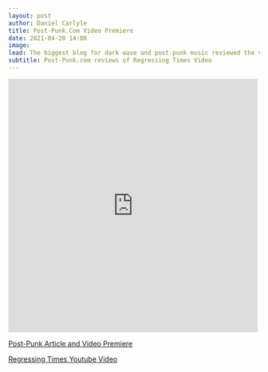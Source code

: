 ```yaml
---
layout: post
author: Daniel Carlyle
title: Post-Punk.Com Video Premiere
date: 2021-04-20 14:00
image: 
lead: The biggest blog for dark wave and post-punk music reviewed the video and premiered it today
subtitle: Post-Punk.com reviews of Regressing Times Video
---
```


<iframe src="https://www.facebook.com/plugins/post.php?href=https%3A%2F%2Fwww.facebook.com%2Fpostpunkmagazine%2Fposts%2F4296606953691314&width=500&show_text=true&height=507&appId" width="500" height="507" style="border:none;overflow:hidden" scrolling="no" frameborder="0" allowfullscreen="true" allow="autoplay; clipboard-write; encrypted-media; picture-in-picture; web-share"></iframe>

<a href="https://post-punk.com/toronto-based-darkwave-outfit-still-waves-address-ego-and-vanity-in-regressing-times" target="_blank">Post-Punk Article and Video Premiere</a>


[Regressing Times Youtube Video](https://www.youtube.com/watch?v=bEXw6-vPyeQ&t=219s)


